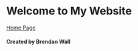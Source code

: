 # Welcome to My Website
<a href="https://brendansd3.github.io/Home.html">Home Page</a>
#### Created by Brendan Wall
